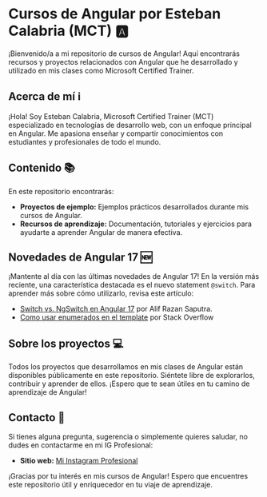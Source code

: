 # Cursos de Angular por Esteban Calabria (MCT) 🅰️

¡Bienvenido/a a mi repositorio de cursos de Angular! Aquí encontrarás recursos y proyectos relacionados con Angular que he desarrollado y utilizado en mis clases como Microsoft Certified Trainer.

## Acerca de mí  ℹ️

¡Hola! Soy Esteban Calabria, Microsoft Certified Trainer (MCT) especializado en tecnologías de desarrollo web, con un enfoque principal en Angular. Me apasiona enseñar y compartir conocimientos con estudiantes y profesionales de todo el mundo.

## Contenido 📚

En este repositorio encontrarás:

- **Proyectos de ejemplo:** Ejemplos prácticos desarrollados durante mis cursos de Angular.
- **Recursos de aprendizaje:** Documentación, tutoriales y ejercicios para ayudarte a aprender Angular de manera efectiva.

## Novedades de Angular 17 🆕

¡Mantente al día con las últimas novedades de Angular 17! En la versión más reciente, una característica destacada es el nuevo statement `@switch`. Para aprender más sobre cómo utilizarlo, revisa este artículo:

- [Switch vs. NgSwitch en Angular 17](https://alifrazansaputra.medium.com/switch-vs-ngswitch-angular-17-the-newest-version-of-angular-03f66847bc9b) por Alif Razan Saputra.
- [Como usar enumerados en el template](https://stackoverflow.com/questions/59289095/use-of-enums-in-angular-8-html-template-for-ngif) por Stack Overflow

## Sobre los proyectos 💻

Todos los proyectos que desarrollamos en mis clases de Angular están disponibles públicamente en este repositorio. Siéntete libre de explorarlos, contribuir y aprender de ellos. ¡Espero que te sean útiles en tu camino de aprendizaje de Angular!

## Contacto 📩

Si tienes alguna pregunta, sugerencia o simplemente quieres saludar, no dudes en contactarme en mi IG Profesional:

- **Sitio web:** [Mi Instagram Profesional](https://www.instagram.com/mct.esteban.calabria/)

¡Gracias por tu interés en mis cursos de Angular! Espero que encuentres este repositorio útil y enriquecedor en tu viaje de aprendizaje.

